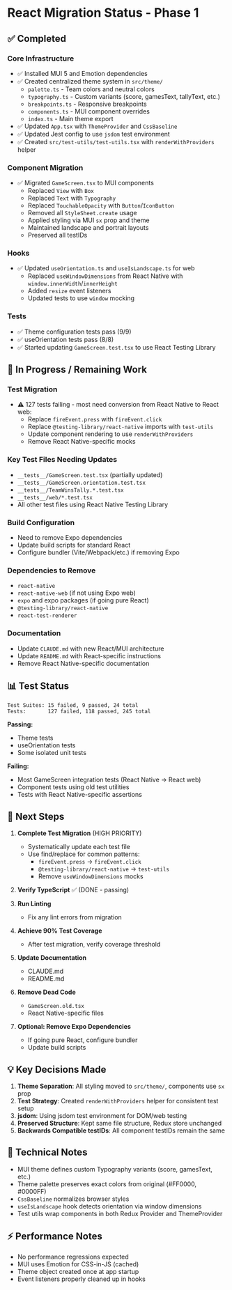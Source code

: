 # React Migration Status - Phase 1

## ✅ Completed

### Core Infrastructure
- ✅ Installed MUI 5 and Emotion dependencies
- ✅ Created centralized theme system in `src/theme/`
  - `palette.ts` - Team colors and neutral colors
  - `typography.ts` - Custom variants (score, gamesText, tallyText, etc.)
  - `breakpoints.ts` - Responsive breakpoints
  - `components.ts` - MUI component overrides
  - `index.ts` - Main theme export
- ✅ Updated `App.tsx` with `ThemeProvider` and `CssBaseline`
- ✅ Updated Jest config to use `jsdom` test environment
- ✅ Created `src/test-utils/test-utils.tsx` with `renderWithProviders` helper

### Component Migration
- ✅ Migrated `GameScreen.tsx` to MUI components
  - Replaced `View` with `Box`
  - Replaced `Text` with `Typography`
  - Replaced `TouchableOpacity` with `Button`/`IconButton`
  - Removed all `StyleSheet.create` usage
  - Applied styling via MUI `sx` prop and theme
  - Maintained landscape and portrait layouts
  - Preserved all testIDs

### Hooks
- ✅ Updated `useOrientation.ts` and `useIsLandscape.ts` for web
  - Replaced `useWindowDimensions` from React Native with `window.innerWidth`/`innerHeight`
  - Added `resize` event listeners
  - Updated tests to use `window` mocking

### Tests
- ✅ Theme configuration tests pass (9/9)
- ✅ useOrientation tests pass (8/8)
- ✅ Started updating `GameScreen.test.tsx` to use React Testing Library

## 🚧 In Progress / Remaining Work

### Test Migration
- ⚠️ 127 tests failing - most need conversion from React Native to React web:
  - Replace `fireEvent.press` with `fireEvent.click`
  - Replace `@testing-library/react-native` imports with `test-utils`
  - Update component rendering to use `renderWithProviders`
  - Remove React Native-specific mocks

### Key Test Files Needing Updates
- `__tests__/GameScreen.test.tsx` (partially updated)
- `__tests__/GameScreen.orientation.test.tsx`
- `__tests__/TeamWinsTally.*.test.tsx`
- `__tests__/web/*.test.tsx`
- All other test files using React Native Testing Library

### Build Configuration
- Need to remove Expo dependencies
- Update build scripts for standard React
- Configure bundler (Vite/Webpack/etc.) if removing Expo

### Dependencies to Remove
- `react-native`
- `react-native-web` (if not using Expo web)
- `expo` and expo packages (if going pure React)
- `@testing-library/react-native`
- `react-test-renderer`

### Documentation
- Update `CLAUDE.md` with new React/MUI architecture
- Update `README.md` with React-specific instructions
- Remove React Native-specific documentation

## 📊 Test Status

```
Test Suites: 15 failed, 9 passed, 24 total
Tests:       127 failed, 118 passed, 245 total
```

**Passing:**
- Theme tests
- useOrientation tests
- Some isolated unit tests

**Failing:**
- Most GameScreen integration tests (React Native → React web)
- Component tests using old test utilities
- Tests with React Native-specific assertions

## 🎯 Next Steps

1. **Complete Test Migration** (HIGH PRIORITY)
   - Systematically update each test file
   - Use find/replace for common patterns:
     - `fireEvent.press` → `fireEvent.click`
     - `@testing-library/react-native` → `test-utils`
     - Remove `useWindowDimensions` mocks

2. **Verify TypeScript** ✅ (DONE - passing)

3. **Run Linting**
   - Fix any lint errors from migration

4. **Achieve 90% Test Coverage**
   - After test migration, verify coverage threshold

5. **Update Documentation**
   - CLAUDE.md
   - README.md

6. **Remove Dead Code**
   - `GameScreen.old.tsx`
   - React Native-specific files

7. **Optional: Remove Expo Dependencies**
   - If going pure React, configure bundler
   - Update build scripts

## 💡 Key Decisions Made

1. **Theme Separation**: All styling moved to `src/theme/`, components use `sx` prop
2. **Test Strategy**: Created `renderWithProviders` helper for consistent test setup
3. **jsdom**: Using jsdom test environment for DOM/web testing
4. **Preserved Structure**: Kept same file structure, Redux store unchanged
5. **Backwards Compatible testIDs**: All component testIDs remain the same

## 🔧 Technical Notes

- MUI theme defines custom Typography variants (score, gamesText, etc.)
- Theme palette preserves exact colors from original (#FF0000, #0000FF)
- `CssBaseline` normalizes browser styles
- `useIsLandscape` hook detects orientation via window dimensions
- Test utils wrap components in both Redux Provider and ThemeProvider

## ⚡ Performance Notes

- No performance regressions expected
- MUI uses Emotion for CSS-in-JS (cached)
- Theme object created once at app startup
- Event listeners properly cleaned up in hooks
